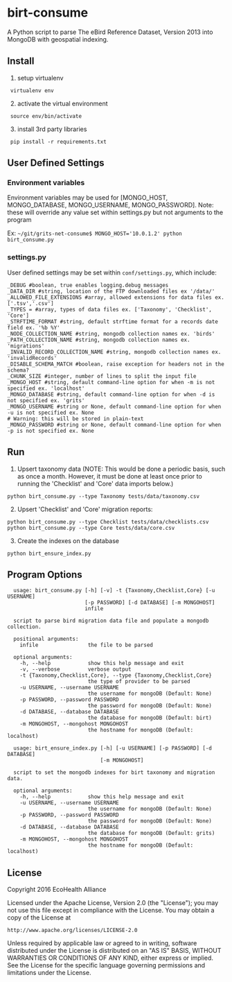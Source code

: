 # birt-consume

A Python script to parse The eBird Reference Dataset, Version 2013 into MongoDB
with geospatial indexing.

## Install

1. setup virtualenv

  ``` virtualenv env```

2. activate the virtual environment

  ``` source env/bin/activate```

3. install 3rd party libraries

  ``` pip install -r requirements.txt```

## User Defined Settings

### Environment variables
Environment variables may be used for [MONGO_HOST, MONGO_DATABASE, MONGO_USERNAME, MONGO_PASSWORD].
Note:  these will override any value set within settings.py but not arguments to the program

Ex: `~/git/grits-net-consume$ MONGO_HOST='10.0.1.2' python birt_consume.py`

### settings.py

User defined settings may be set within `conf/settings.py`, which include:

  ```
  _DEBUG #boolean, true enables logging.debug messages
  _DATA_DIR #string, location of the FTP downloaded files ex '/data/'
  _ALLOWED_FILE_EXTENSIONS #array, allowed extensions for data files ex. ['.tsv','.csv']
  _TYPES = #array, types of data files ex. ['Taxonomy', 'Checklist', 'Core']
  _STRFTIME_FORMAT #string, default strftime format for a records date field ex. '%b %Y'
  _NODE_COLLECTION_NAME #string, mongodb collection names ex. 'birds'
  _PATH_COLLECTION_NAME #string, mongodb collection names ex. 'migrations'
  _INVALID_RECORD_COLLECTION_NAME #string, mongodb collection names ex. 'invalidRecords'
  _DISABLE_SCHEMA_MATCH #boolean, raise exception for headers not in the schema?
  _CHUNK_SIZE #integer, number of lines to split the input file
  _MONGO_HOST #string, default command-line option for when -m is not specified ex. 'localhost'
  _MONGO_DATABASE #string, default command-line option for when -d is not specified ex. 'grits'
  _MONGO_USERNAME #string or None, default command-line option for when -u is not specified ex. None
  # Warning: this will be stored in plain-text
  _MONGO_PASSWORD #string or None, default command-line option for when -p is not specified ex. None
  ```

## Run

1. Upsert taxonomy data (NOTE: This would be done a periodic basis, such as once
   a month.  However, it must be done at least once prior to running the
   'Checklist' and 'Core' data imports below.)

  ```
  python birt_consume.py --type Taxonomy tests/data/taxonomy.csv
  ```

2. Upsert 'Checklist' and 'Core' migration reports:

  ```
  python birt_consume.py --type Checklist tests/data/checklists.csv
  python birt_consume.py --type Core tests/data/core.csv
  ```

3. Create the indexes on the database
  ```
  python birt_ensure_index.py
  ```

## Program Options

  ```
    usage: birt_consume.py [-h] [-v] -t {Taxonomy,Checklist,Core} [-u USERNAME]
                           [-p PASSWORD] [-d DATABASE] [-m MONGOHOST]
                           infile

    script to parse bird migration data file and populate a mongodb collection.

    positional arguments:
      infile                the file to be parsed

    optional arguments:
      -h, --help            show this help message and exit
      -v, --verbose         verbose output
      -t {Taxonomy,Checklist,Core}, --type {Taxonomy,Checklist,Core}
                            the type of provider to be parsed
      -u USERNAME, --username USERNAME
                            the username for mongoDB (Default: None)
      -p PASSWORD, --password PASSWORD
                            the password for mongoDB (Default: None)
      -d DATABASE, --database DATABASE
                            the database for mongoDB (Default: birt)
      -m MONGOHOST, --mongohost MONGOHOST
                            the hostname for mongoDB (Default: localhost)
  ```

  ```
    usage: birt_ensure_index.py [-h] [-u USERNAME] [-p PASSWORD] [-d DATABASE]
                                [-m MONGOHOST]

    script to set the mongodb indexes for birt taxonomy and migration data.

    optional arguments:
      -h, --help            show this help message and exit
      -u USERNAME, --username USERNAME
                            the username for mongoDB (Default: None)
      -p PASSWORD, --password PASSWORD
                            the password for mongoDB (Default: None)
      -d DATABASE, --database DATABASE
                            the database for mongoDB (Default: grits)
      -m MONGOHOST, --mongohost MONGOHOST
                            the hostname for mongoDB (Default: localhost)
  ```


## License
Copyright 2016 EcoHealth Alliance

Licensed under the Apache License, Version 2.0 (the "License");
you may not use this file except in compliance with the License.
You may obtain a copy of the License at

    http://www.apache.org/licenses/LICENSE-2.0

Unless required by applicable law or agreed to in writing, software
distributed under the License is distributed on an "AS IS" BASIS,
WITHOUT WARRANTIES OR CONDITIONS OF ANY KIND, either express or implied.
See the License for the specific language governing permissions and
limitations under the License.
